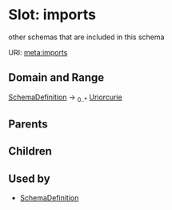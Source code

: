 # Slot: imports


other schemas that are included in this schema

URI: [meta:imports](https://w3id.org/biolink/biolinkml/meta/imports)
## Domain and Range

[SchemaDefinition](SchemaDefinition.md) ->  <sub>0..*</sub> [Uriorcurie](Uriorcurie.md)
## Parents

## Children

## Used by

 * [SchemaDefinition](SchemaDefinition.md)
